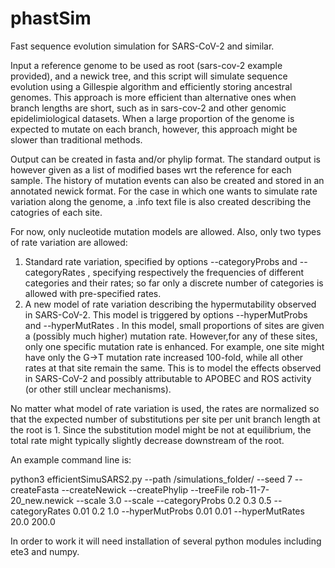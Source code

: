 # phastSim
Fast sequence evolution simulation for SARS-CoV-2 and similar.

Input a reference genome to be used as root (sars-cov-2 example provided), and a newick tree, and this script will simulate sequence evolution using a Gillespie algorithm and efficiently storing ancestral genomes.
This approach is more efficient than alternative ones when branch lengths are short, such as in sars-cov-2 and other genomic epidelimiological datasets.
When a large proportion of the genome is expected to mutate on each branch, however, this approach might be slower than traditional methods.

Output can be created in fasta and/or phylip format.
The standard output is however given as a list of modified bases wrt the reference for each sample.
The history of mutation events can also be created and stored in an annotated newick format.
For the case in which one wants to simulate rate variation along the genome, a .info text file is also created describing the catogries of each site.

For now, only nucleotide mutation models are allowed.
Also, only two types of rate variation are allowed:
1) Standard rate variation, specified by options --categoryProbs and --categoryRates , specifying respectively the frequencies of different categories and their rates; so far only a discrete number of categories is allowed with pre-specified rates.
2) A new model of rate variation describing the hypermutability observed in SARS-CoV-2. This model is triggered by options --hyperMutProbs and --hyperMutRates . In this model, small proportions of sites are given a (possibly much higher) mutation rate. However,for any of these sites, only one specific mutation rate is enhanced. For example, one site might have only the G->T mutation rate increased 100-fold, while all other rates at that site remain the same. This is to model the effects observed in SARS-CoV-2 and possibly attributable to APOBEC and ROS activity (or other still unclear mechanisms).

No matter what model of rate variation is used, the rates are normalized so that the expected number of substitutions per site per unit branch length at the root is 1. Since the substitution model might be not at equilibrium, the total rate might typically slightly decrease downstream of the root.

An example command line is:

python3 efficientSimuSARS2.py --path /simulations_folder/ --seed 7 --createFasta --createNewick --createPhylip --treeFile rob-11-7-20_new.newick --scale 3.0 --scale --categoryProbs 0.2 0.3 0.5 --categoryRates 0.01 0.2 1.0 --hyperMutProbs 0.01 0.01 --hyperMutRates 20.0 200.0

In order to work it will need installation of several python modules including ete3 and numpy.

